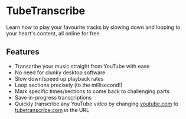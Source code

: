 # TubeTranscribe
Learn how to play your favourite tracks by slowing down and looping to your heart's content, all online for free.

## Features
* Transcribe your music straight from YouTube with ease
* No need for clunky desktop software
* Slow down/speed up playback rates
* Loop sections precisely (to the millisecond!)
* Mark specific times/sections to come back to challenging parts
* Save in-progress transcriptions
* Quickly transcribe any YouTube video by changing [youtube.com]() to [tubetranscribe.com]() in the URL
